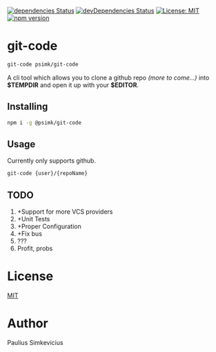 [![dependencies Status](https://david-dm.org/psimk/git-code/status.svg)](https://david-dm.org/psimk/git-code) [![devDependencies Status](https://david-dm.org/psimk/git-code/dev-status.svg)](https://david-dm.org/psimk/git-code?type=dev) [![License: MIT](https://img.shields.io/badge/License-MIT-blue.svg)](https://opensource.org/licenses/MIT)
[![npm version](https://badge.fury.io/js/%40psimk%2Fgit-code.svg)](https://www.npmjs.com/package/@psimk/git-code)

# git-code

```bash
git-code psimk/git-code
```

A cli tool which allows you to clone a github repo _(more to come...)_
into **\$TEMPDIR** and open it up with your **\$EDITOR**.

## Installing

```bash
npm i -g @psimk/git-code
```

## Usage

Currently only supports github.

```bash
git-code {user}/{repoName}
```

## TODO

1. +Support for more VCS providers
2. +Unit Tests
3. +Proper Configuration
4. +Fix bus
5. ???
6. Profit, probs

# License

[MIT](./LICENSE)

# Author

Paulius Simkevicius
